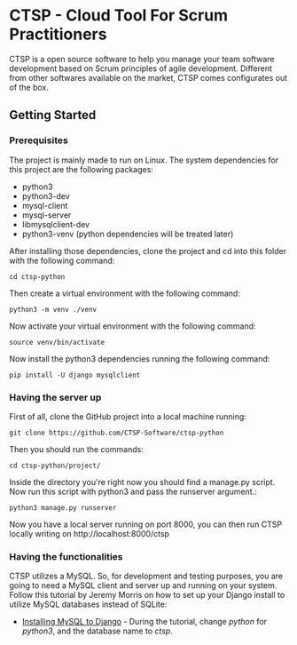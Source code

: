 # CTSP - Cloud Tool For Scrum Practitioners

CTSP is a open source software to help you manage your team software development based on Scrum principles of agile development. Different from other softwares available on the market, CTSP comes configurates out of the box.

## Getting Started
### Prerequisites

The project is mainly made to run on Linux. The system dependencies for this project are the following packages:

* python3
* python3-dev
* mysql-client
* mysql-server
* libmysqlclient-dev
* python3-venv (python dependencies will be treated later)

After installing those dependencies, clone the project and cd into this folder with the following command:
```
cd ctsp-python
```
Then create a virtual environment with the following command:
```
python3 -m venv ./venv
```
Now activate your virtual environment with the following command:
```
source venv/bin/activate
```
Now install the python3 dependencies running the following command:
```
pip install -U django mysqlclient
```
### Having the server up

First of all, clone the GitHub project into a local machine running:

```
git clone https://github.com/CTSP-Software/ctsp-python
```

Then you should run the commands:

```
cd ctsp-python/project/
```

Inside the directory you're right now you should find a manage.py script. Now run this script with python3 and pass the runserver argument.:

```
python3 manage.py runserver
```

Now you have a local server running on port 8000, you can then run CTSP locally writing on http://localhost:8000/ctsp

### Having the functionalities
CTSP utilizes a MySQL. So, for development and testing purposes, you are going to need a MySQL client and server up and running on your system.
Follow this tutorial by Jeremy Morris on how to set up your Django install to utilize MySQL databases instead of SQLite:

* [Installing MySQL to Django](https://www.digitalocean.com/community/tutorials/how-to-create-a-django-app-and-connect-it-to-a-database) - During the tutorial, change *python* for *python3*, and the database name to *ctsp*.
